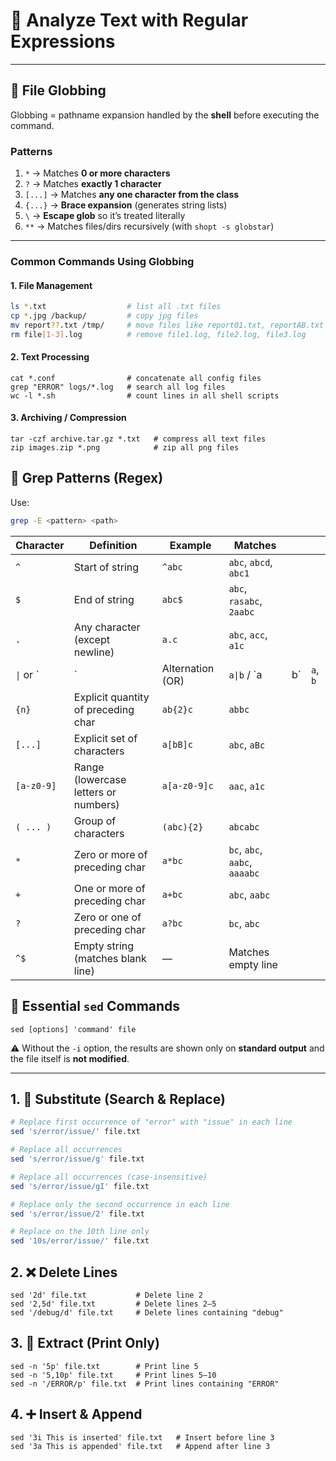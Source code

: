 # 📑 Analyze Text with Regular Expressions

---

## 🔹 File Globbing

Globbing = pathname expansion handled by the **shell** before executing the command.

### Patterns

1. `*` → Matches **0 or more characters**
2. `?` → Matches **exactly 1 character**
3. `[...]` → Matches **any one character from the class**
4. `{...}` → **Brace expansion** (generates string lists)
5. `\` → **Escape glob** so it’s treated literally
6. `**` → Matches files/dirs recursively (with `shopt -s globstar`)

---

### Common Commands Using Globbing

#### 1. File Management

```bash
ls *.txt                  # list all .txt files
cp *.jpg /backup/         # copy jpg files
mv report??.txt /tmp/     # move files like report01.txt, reportAB.txt
rm file[1-3].log          # remove file1.log, file2.log, file3.log
```

#### 2. Text Processing

```
cat *.conf                # concatenate all config files
grep "ERROR" logs/*.log   # search all log files
wc -l *.sh                # count lines in all shell scripts
```

#### 3. Archiving / Compression

```
tar -czf archive.tar.gz *.txt   # compress all text files
zip images.zip *.png            # zip all png files
```

## 📑 Grep Patterns (Regex)

Use:

```bash
grep -E <pattern> <path>
```

| Character  | Definition                           | Example          | Matches                       |     |          |
| ---------- | ------------------------------------ | ---------------- | ----------------------------- | --- | -------- |
| `^`        | Start of string                      | `^abc`           | `abc`, `abcd`, `abc1`         |     |          |
| `$`        | End of string                        | `abc$`           | `abc`, `rasabc`, `2aabc`      |     |          |
| `.`        | Any character (except newline)       | `a.c`            | `abc`, `acc`, `a1c`           |     |          |
| `\|` or \` | \`                                   | Alternation (OR) | `a\|b` / \`a                  | b\` | `a`, `b` |
| `{n}`      | Explicit quantity of preceding char  | `ab{2}c`         | `abbc`                        |     |          |
| `[...]`    | Explicit set of characters           | `a[bB]c`         | `abc`, `aBc`                  |     |          |
| `[a-z0-9]` | Range (lowercase letters or numbers) | `a[a-z0-9]c`     | `aac`, `a1c`                  |     |          |
| `( ... )`  | Group of characters                  | `(abc){2}`       | `abcabc`                      |     |          |
| `*`        | Zero or more of preceding char       | `a*bc`           | `bc`, `abc`, `aabc`, `aaaabc` |     |          |
| `+`        | One or more of preceding char        | `a+bc`           | `abc`, `aabc`                 |     |          |
| `?`        | Zero or one of preceding char        | `a?bc`           | `bc`, `abc`                   |     |          |
| `^$`       | Empty string (matches blank line)    | —                | Matches empty line            |     |          |

## 📑 Essential `sed` Commands

`sed [options] 'command' file`

⚠️ Without the `-i` option, the results are shown only on **standard output** and the file itself is **not modified**.

---

## 1. 🔄 Substitute (Search & Replace)

```bash
# Replace first occurrence of "error" with "issue" in each line
sed 's/error/issue/' file.txt

# Replace all occurrences
sed 's/error/issue/g' file.txt

# Replace all occurrences (case-insensitive)
sed 's/error/issue/gI' file.txt

# Replace only the second occurrence in each line
sed 's/error/issue/2' file.txt

# Replace on the 10th line only
sed '10s/error/issue/' file.txt
```

## 2. ❌ Delete Lines

```
sed '2d' file.txt           # Delete line 2
sed '2,5d' file.txt         # Delete lines 2–5
sed '/debug/d' file.txt     # Delete lines containing "debug"
```

## 3. 📑 Extract (Print Only)

```
sed -n '5p' file.txt        # Print line 5
sed -n '5,10p' file.txt     # Print lines 5–10
sed -n '/ERROR/p' file.txt  # Print lines containing "ERROR"
```

## 4. ➕ Insert & Append

```
sed '3i This is inserted' file.txt   # Insert before line 3
sed '3a This is appended' file.txt   # Append after line 3
```
